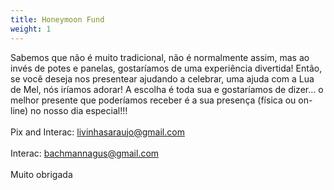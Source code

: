 ```yaml
---
title: Honeymoon Fund
weight: 1
---
```


Sabemos que não é muito tradicional, não é normalmente assim, mas ao invés de potes e panelas, gostaríamos de uma experiência divertida!
Então, se você deseja nos presentear ajudando a celebrar, uma ajuda com a Lua de Mel, nós iríamos adorar!
A escolha é toda sua e gostaríamos de dizer… o melhor presente que poderíamos receber é a sua presença (física ou on-line)
no nosso dia especial!!!
\
\
Pix and Interac: livinhasaraujo@gmail.com
\
\
Interac: bachmannagus@gmail.com
\
\
Muito obrigada